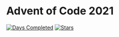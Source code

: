 # Advent of Code 2021
[![Days Completed](https://img.shields.io/badge/days%20completed-2-red)](https://adventofcode.com/2021)
[![Stars](https://img.shields.io/badge/stars%20⭐-4-yellow)](https://adventofcode.com/2021/stats)
